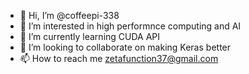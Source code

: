 - 👋 Hi, I’m @coffeepi-338
- 👀 I’m interested in high performnce computing and AI
- 🌱 I’m currently learning CUDA API
- 💞️ I’m looking to collaborate on making Keras better 
- 📫 How to reach me zetafunction37@gmail.com

<!---
coffeepi-338/coffeepi-338 is a ✨ special ✨ repository because its `README.md` (this file) appears on your GitHub profile.
You can click the Preview link to take a look at your changes.
--->

